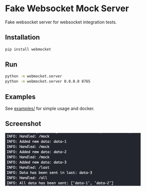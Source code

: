 # Fake Websocket Mock Server
Fake websocket server for websocket integration tests.

## Installation
```bash
pip install webmocket
```

## Run
```bash
python -m webmocket.server
python -m webmocket.server 0.0.0.0 8765
```

## Examples
See [examples/](examples) for simple usage and docker.

## Screenshot
![screenshot](screenshots/screenshot.png "Server Screenshot")
